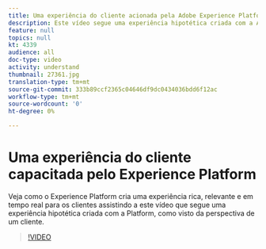 ```yaml
---
title: Uma experiência do cliente acionada pela Adobe Experience Platform
description: Este vídeo segue uma experiência hipotética criada com a Adobe Experience Platform, como visto da perspectiva de um cliente. Veja como o Experience Platform cria uma experiência rica, relevante e em tempo real.
feature: null
topics: null
kt: 4339
audience: all
doc-type: video
activity: understand
thumbnail: 27361.jpg
translation-type: tm+mt
source-git-commit: 333b89ccf2365c04646df9dc0434036bdd6f12ac
workflow-type: tm+mt
source-wordcount: '0'
ht-degree: 0%

---
```



# Uma experiência do cliente capacitada pelo Experience Platform

Veja como o Experience Platform cria uma experiência rica, relevante e em tempo real para os clientes assistindo a este vídeo que segue uma experiência hipotética criada com a Platform, como visto da perspectiva de um cliente.

>[!VIDEO](https://video.tv.adobe.com/v/27361?quality=12&learn=on)